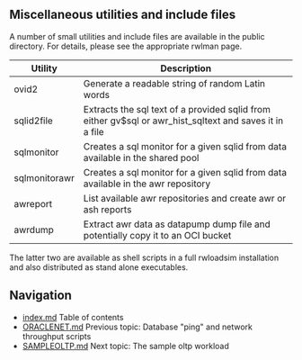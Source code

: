## Miscellaneous utilities and include files

A number of small utilities and include files are available in the public directory.
For details, please see the appropriate rwlman page.

|Utility|Description|
|-------|-----------|
|ovid2|Generate a readable string of random Latin words|
|sqlid2file|Extracts the sql text of a provided sqlid from either gv$sql or awr_hist_sqltext and saves it in a file|
|sqlmonitor|Creates a sql monitor for a given sqlid from data available in the shared pool|
|sqlmonitorawr|Creates a sql monitor for a given sqlid from data available in the awr repository|
|awreport|List available awr repositories and create awr or ash reports|
|awrdump|Extract awr data as datapump dump file and potentially copy it to an OCI bucket|

The latter two are available as shell scripts in a full rwloadsim installation
and also distributed as stand alone executables.

## Navigation
* [index.md](index.md#rwpload-simulator-users-guide) Table of contents
* [ORACLENET.md](ORACLENET.md) Previous topic: Database "ping" and network throughput scripts
* [SAMPLEOLTP.md](SAMPLEOLTP.md) Next topic: The sample oltp workload
